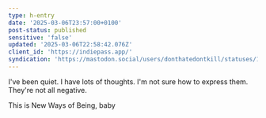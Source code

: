 ```yaml
---
type: h-entry
date: '2025-03-06T23:57:00+0100'
post-status: published
sensitive: 'false'
updated: '2025-03-06T22:58:42.076Z'
client_id: 'https://indiepass.app/'
syndication: 'https://mastodon.social/users/donthatedontkill/statuses/114117962140166609'
---
```

I've been quiet. I have lots of thoughts. I'm not sure how to express them. They're not all negative.  
  
  
This is New Ways of Being, baby
